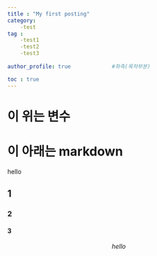 ```yaml
---
title : "My first posting"
category:
    -test
tag :
    -test1
    -test2
    -test3
    
author_profile: true             #좌측(목차부분)

toc : true
---
```

# 이 위는 변수

# 이 아래는 markdown

hello

## 1

### 2

#### 3

$$hello$$